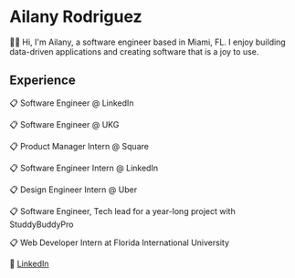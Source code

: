 # Ailany Rodriguez
👋🏻 Hi, I'm Ailany, a software engineer based in Miami, FL. I enjoy building data-driven applications and creating software that is a joy to use.   


## Experience

📋 Software Engineer @ LinkedIn 

📋 Software Engineer @ UKG 

📋 Product Manager Intern @ Square 

📋 Software Engineer Intern @ LinkedIn 

📋 Design Engineer Intern @ Uber 

📋 Software Engineer, Tech lead for a year-long project with StuddyBuddyPro

📋 Web Developer Intern at Florida International University

💼 [LinkedIn](https://www.linkedin.com/in/ailany-rodriguez/)  



